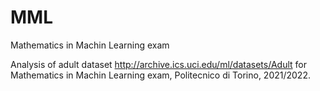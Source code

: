 # MML
Mathematics in Machin Learning exam

Analysis of adult dataset http://archive.ics.uci.edu/ml/datasets/Adult for Mathematics in Machin Learning exam, Politecnico di Torino, 2021/2022.
